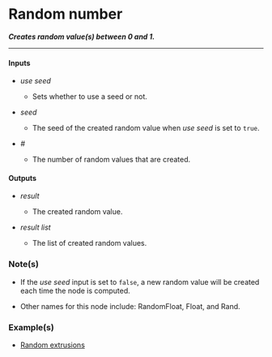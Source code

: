 # Random number

**_Creates random value(s) between 0 and 1._**

---


#### Inputs

* _use seed_

  * Sets whether to use a seed or not.

* _seed_

  * The seed of the created random value when _use seed_ is set to `true`.

* _#_

  * The number of random values that are created.


#### Outputs

* _result_

  * The created random value.

* _result list_

  * The list of created random values.


### Note(s)

* If the _use seed_ input is set to `false`, a new random value will be created each time the node is computed.

* Other names for this node include: RandomFloat, Float, and Rand.


### Example(s)

* <a href="https://creator.trimble.com/graph?assetURI=whp:3073725a-f83e-4600-8aa5-b9aa2d2c9ad7&version=latest" target="_blank">Random extrusions</a>
